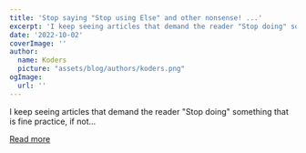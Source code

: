 ```yaml
---
title: 'Stop saying "Stop using Else" and other nonsense! ...'
excerpt: 'I keep seeing articles that demand the reader "Stop doing" something that is fine practice, if not...'
date: '2022-10-02'
coverImage: ''
author:
  name: Koders
  picture: "assets/blog/authors/koders.png"
ogImage:
  url: ''
---
```


I keep seeing articles that demand the reader "Stop doing" something that is fine practice, if not...

[Read more](https://dev.to/jarrodhroberson/stop-writing-stop-doing-articles--6i7)
